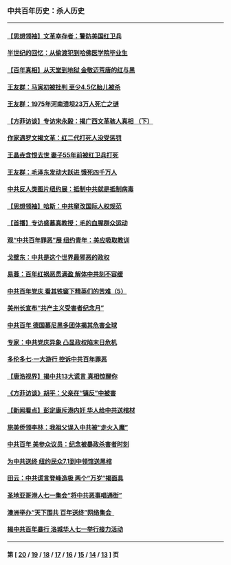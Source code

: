### 中共百年历史：杀人历史
---
#### [【思想领袖】文革幸存者：警防美国红卫兵](../../pages/nf1176106/n13339289.md?11220430) 
#### [半世纪的回忆：从偷渡犯到哈佛医学院毕业生](../../pages/nf1176106/n13345328.md?11220430) 
#### [【百年真相】从天堂到地狱 金敬迈荒唐的红与黑](../../pages/nf1176106/n13336995.md?11220430) 
#### [王友群：马寅初被批判 至少4.5亿胎儿被杀](../../pages/nf1176106/n13260313.md?11220430) 
#### [王友群：1975年河南溃坝23万人死亡之谜](../../pages/nf1176106/n13231576.md?11220430) 
#### [【方菲访谈】专访宋永毅：揭广西文革骇人真相 （下）](../../pages/nf1176106/n13209074.md?11220430) 
#### [作家遇罗文揭文革：红二代打死人没受惩罚](../../pages/nf1176106/n13205254.md?11220430) 
#### [王晶垚含恨去世 妻子55年前被红卫兵打死](../../pages/nf1176106/n13203590.md?11220430) 
#### [王友群：毛泽东发动大跃进 饿死四千万人](../../pages/nf1176106/n13177158.md?11220430) 
#### [中共反人类图片纽约展：抵制中共就是抵制病毒](../../pages/nf1176106/n13115371.md?11220430) 
#### [【思想领袖】哈斯：中共窜改国际人权规范](../../pages/nf1176106/n13053647.md?11220430) 
#### [【首播】专访盛慕真教授：毛的血腥群众运动](../../pages/nf1176106/n13091782.md?11220430) 
#### [观“中共百年罪恶”展 纽约青年：美应吸取教训](../../pages/nf1176106/n13085246.md?11220430) 
#### [戈壁东：中共是这个世界最邪恶的政权](../../pages/nf1176106/n13085641.md?11220430) 
#### [易蓉：百年红祸恶贯满盈 解体中共刻不容缓](../../pages/nf1176106/n13084455.md?11220430) 
#### [中共百年党庆 看其铁窗下精英们的苦难（5）](../../pages/nf1176106/n13076766.md?11220430) 
#### [美州长宣布“共产主义受害者纪念月”](../../pages/nf1176106/n13074024.md?11220430) 
#### [中共百年 德国慕尼黑多团体揭其危害全球](../../pages/nf1176106/n13068873.md?11220430) 
#### [专家：中共党庆异象 凸显政权陷末日危机](../../pages/nf1176106/n13067084.md?11220430) 
#### [多伦多七·一大游行 控诉中共百年罪恶](../../pages/nf1176106/n13062043.md?11220430) 
#### [【唐浩视界】揭中共13大谎言 真相惊醒你](../../pages/nf1176106/n13065208.md?11220430) 
#### [《方菲访谈》胡平：父亲在“镇反”中被害](../../pages/nf1176106/n13064114.md?11220430) 
#### [【新闻看点】彭定康斥港内奸 华人给中共送棺材](../../pages/nf1176106/n13064230.md?11220430) 
#### [旅美侨领李林：我祖父误入中共被“走火入魔”](../../pages/nf1176106/n13062777.md?11220430) 
#### [中共百年 美参众议员：纪念被暴政杀害者时刻](../../pages/nf1176106/n13063735.md?11220430) 
#### [为中共送终 纽约民众7.1到中领馆送黑棺](../../pages/nf1176106/n13062573.md?11220430) 
#### [田云：中共谎言登峰造极 两个“万岁”揭面具](../../pages/nf1176106/n13062013.md?11220430) 
#### [圣地亚哥港人七一集会“将中共恶事唱通街”](../../pages/nf1176106/n13062681.md?11220430) 
#### [澳洲举办“天下围共 百年送终”网络集会  ](../../pages/nf1176106/n13054366.md?11220430) 
#### [揭中共百年暴行 洛城华人七一举行接力活动](../../pages/nf1176106/n13061979.md?11220430) 

---
#### 第 [ [20](./20.md?11220430) / [19](./19.md?11220430) / [18](./18.md?11220430) / [17](./17.md?11220430) / [16](./16.md?11220430) / [15](./15.md?11220430) / [14](./14.md?11220430) / [13](./13.md?11220430) ] 页
